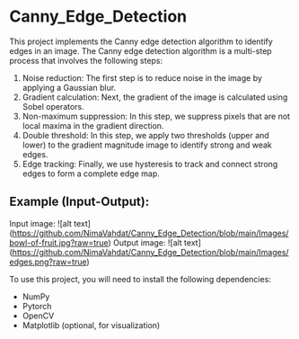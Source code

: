 # Canny_Edge_Detection

This project implements the Canny edge detection algorithm to identify edges in an image. The Canny edge detection algorithm is a multi-step process that involves the following steps:

1. Noise reduction: The first step is to reduce noise in the image by applying a Gaussian blur.
2. Gradient calculation: Next, the gradient of the image is calculated using Sobel operators.
3. Non-maximum suppression: In this step, we suppress pixels that are not local maxima in the gradient direction.
4. Double threshold: In this step, we apply two thresholds (upper and lower) to the gradient magnitude image to identify strong and weak edges.
5. Edge tracking: Finally, we use hysteresis to track and connect strong edges to form a complete edge map.

## Example (Input-Output):
Input image:
![alt text] (https://github.com/NimaVahdat/Canny_Edge_Detection/blob/main/Images/bowl-of-fruit.jpg?raw=true)
Output image:
![alt text] (https://github.com/NimaVahdat/Canny_Edge_Detection/blob/main/Images/edges.png?raw=true)

To use this project, you will need to install the following dependencies:

- NumPy
- Pytorch
- OpenCV
- Matplotlib (optional, for visualization)
